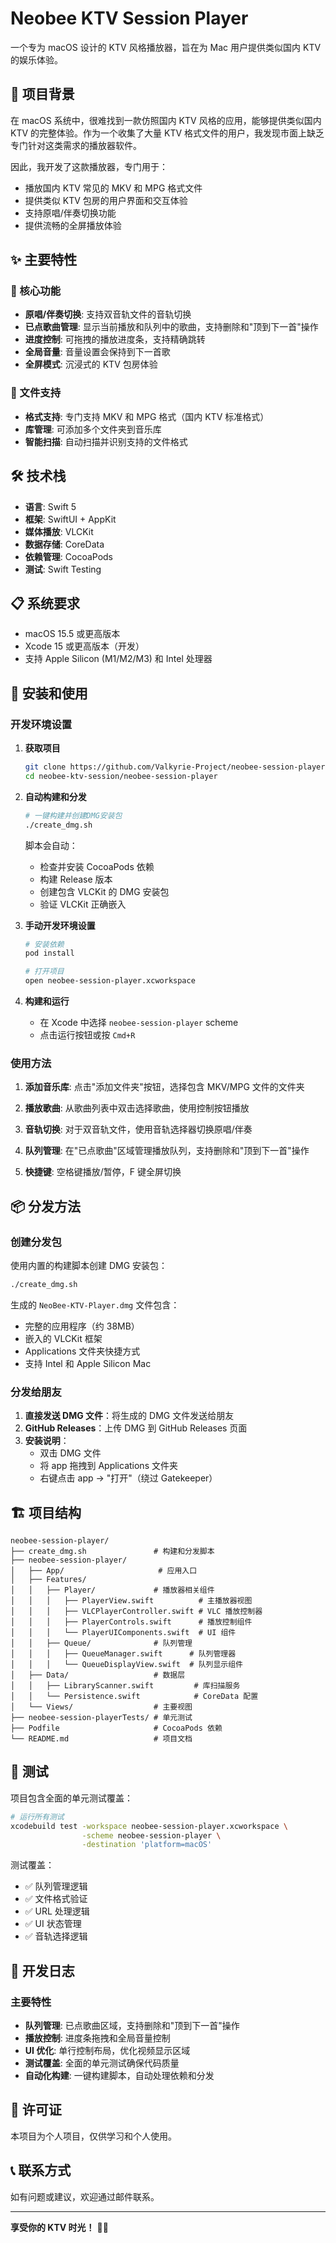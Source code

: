 # Neobee KTV Session Player

一个专为 macOS 设计的 KTV 风格播放器，旨在为 Mac 用户提供类似国内 KTV 的娱乐体验。

## 🎤 项目背景

在 macOS 系统中，很难找到一款仿照国内 KTV 风格的应用，能够提供类似国内 KTV 的完整体验。作为一个收集了大量 KTV 格式文件的用户，我发现市面上缺乏专门针对这类需求的播放器软件。

因此，我开发了这款播放器，专门用于：

- 播放国内 KTV 常见的 MKV 和 MPG 格式文件
- 提供类似 KTV 包房的用户界面和交互体验
- 支持原唱/伴奏切换功能
- 提供流畅的全屏播放体验

## ✨ 主要特性

### 🎵 核心功能

- **原唱/伴奏切换**: 支持双音轨文件的音轨切换
- **已点歌曲管理**: 显示当前播放和队列中的歌曲，支持删除和"顶到下一首"操作
- **进度控制**: 可拖拽的播放进度条，支持精确跳转
- **全局音量**: 音量设置会保持到下一首歌
- **全屏模式**: 沉浸式的 KTV 包房体验

### 📁 文件支持

- **格式支持**: 专门支持 MKV 和 MPG 格式（国内 KTV 标准格式）
- **库管理**: 可添加多个文件夹到音乐库
- **智能扫描**: 自动扫描并识别支持的文件格式

## 🛠 技术栈

- **语言**: Swift 5
- **框架**: SwiftUI + AppKit
- **媒体播放**: VLCKit
- **数据存储**: CoreData
- **依赖管理**: CocoaPods
- **测试**: Swift Testing

## 📋 系统要求

- macOS 15.5 或更高版本
- Xcode 15 或更高版本（开发）
- 支持 Apple Silicon (M1/M2/M3) 和 Intel 处理器

## 🚀 安装和使用

### 开发环境设置

1. **获取项目**

   ```bash
   git clone https://github.com/Valkyrie-Project/neobee-session-player.git
   cd neobee-ktv-session/neobee-session-player
   ```

2. **自动构建和分发**

   ```bash
   # 一键构建并创建DMG安装包
   ./create_dmg.sh
   ```

   脚本会自动：

   - 检查并安装 CocoaPods 依赖
   - 构建 Release 版本
   - 创建包含 VLCKit 的 DMG 安装包
   - 验证 VLCKit 正确嵌入

3. **手动开发环境设置**

   ```bash
   # 安装依赖
   pod install

   # 打开项目
   open neobee-session-player.xcworkspace
   ```

4. **构建和运行**
   - 在 Xcode 中选择 `neobee-session-player` scheme
   - 点击运行按钮或按 `Cmd+R`

### 使用方法

1. **添加音乐库**: 点击"添加文件夹"按钮，选择包含 MKV/MPG 文件的文件夹

2. **播放歌曲**: 从歌曲列表中双击选择歌曲，使用控制按钮播放

3. **音轨切换**: 对于双音轨文件，使用音轨选择器切换原唱/伴奏

4. **队列管理**: 在"已点歌曲"区域管理播放队列，支持删除和"顶到下一首"操作

5. **快捷键**: 空格键播放/暂停，F 键全屏切换

## 📦 分发方法

### 创建分发包

使用内置的构建脚本创建 DMG 安装包：

```bash
./create_dmg.sh
```

生成的 `NeoBee-KTV-Player.dmg` 文件包含：

- 完整的应用程序（约 38MB）
- 嵌入的 VLCKit 框架
- Applications 文件夹快捷方式
- 支持 Intel 和 Apple Silicon Mac

### 分发给朋友

1. **直接发送 DMG 文件**：将生成的 DMG 文件发送给朋友
2. **GitHub Releases**：上传 DMG 到 GitHub Releases 页面
3. **安装说明**：
   - 双击 DMG 文件
   - 将 app 拖拽到 Applications 文件夹
   - 右键点击 app → "打开"（绕过 Gatekeeper）

## 🏗 项目结构

```
neobee-session-player/
├── create_dmg.sh               # 构建和分发脚本
├── neobee-session-player/
│   ├── App/                     # 应用入口
│   ├── Features/
│   │   ├── Player/             # 播放器相关组件
│   │   │   ├── PlayerView.swift          # 主播放器视图
│   │   │   ├── VLCPlayerController.swift # VLC 播放控制器
│   │   │   ├── PlayerControls.swift      # 播放控制组件
│   │   │   └── PlayerUIComponents.swift  # UI 组件
│   │   ├── Queue/              # 队列管理
│   │   │   ├── QueueManager.swift      # 队列管理器
│   │   │   └── QueueDisplayView.swift  # 队列显示组件
│   ├── Data/                   # 数据层
│   │   ├── LibraryScanner.swift         # 库扫描服务
│   │   └── Persistence.swift            # CoreData 配置
│   └── Views/                  # 主要视图
├── neobee-session-playerTests/ # 单元测试
├── Podfile                     # CocoaPods 依赖
└── README.md                   # 项目文档
```

## 🧪 测试

项目包含全面的单元测试覆盖：

```bash
# 运行所有测试
xcodebuild test -workspace neobee-session-player.xcworkspace \
                -scheme neobee-session-player \
                -destination 'platform=macOS'
```

测试覆盖：

- ✅ 队列管理逻辑
- ✅ 文件格式验证
- ✅ URL 处理逻辑
- ✅ UI 状态管理
- ✅ 音轨选择逻辑

## 📝 开发日志

### 主要特性

- **队列管理**: 已点歌曲区域，支持删除和"顶到下一首"操作
- **播放控制**: 进度条拖拽和全局音量控制
- **UI 优化**: 单行控制布局，优化视频显示区域
- **测试覆盖**: 全面的单元测试确保代码质量
- **自动化构建**: 一键构建脚本，自动处理依赖和分发

## 📄 许可证

本项目为个人项目，仅供学习和个人使用。

## 📞 联系方式

如有问题或建议，欢迎通过邮件联系。

---

**享受你的 KTV 时光！** 🎤🎵
